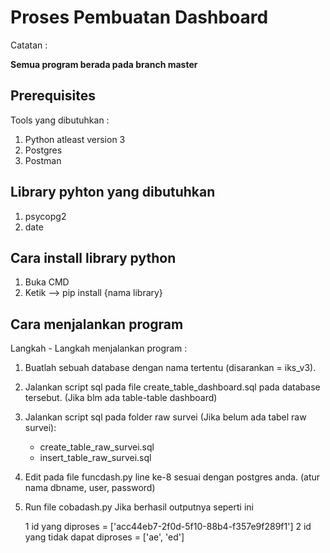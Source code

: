 # Proses Pembuatan Dashboard

Catatan :

**Semua program berada pada branch master**

## Prerequisites

Tools yang dibutuhkan :

1. Python atleast version 3
2. Postgres
3. Postman

## Library pyhton yang dibutuhkan

1. psycopg2
2. date

## Cara install library python

1. Buka CMD
2. Ketik --> pip install {nama library}

## Cara menjalankan program

Langkah - Langkah menjalankan program :

1. Buatlah sebuah database dengan nama tertentu (disarankan = iks_v3).
2. Jalankan script sql pada file create_table_dashboard.sql pada database tersebut. (Jika blm ada table-table dashboard)
3. Jalankan script sql pada folder raw survei (Jika belum ada tabel raw survei):
    - create_table_raw_survei.sql
    - insert_table_raw_survei.sql
4. Edit pada file funcdash.py line ke-8 sesuai dengan postgres anda. (atur nama dbname, user, password)
5. Run file cobadash.py
    Jika berhasil outputnya seperti ini

    1 id yang diproses = ['acc44eb7-2f0d-5f10-88b4-f357e9f289f1']
    2 id yang tidak dapat diproses = ['ae', 'ed']